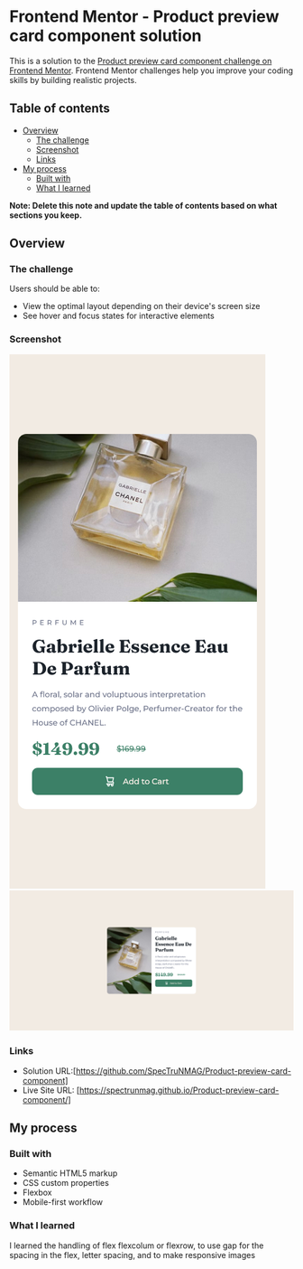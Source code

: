 # Frontend Mentor - Product preview card component solution

This is a solution to the [Product preview card component challenge on Frontend Mentor](https://www.frontendmentor.io/challenges/product-preview-card-component-GO7UmttRfa). Frontend Mentor challenges help you improve your coding skills by building realistic projects. 

## Table of contents

- [Overview](#overview)
  - [The challenge](#the-challenge)
  - [Screenshot](#screenshot)
  - [Links](#links)
- [My process](#my-process)
  - [Built with](#built-with)
  - [What I learned](#what-i-learned)


**Note: Delete this note and update the table of contents based on what sections you keep.**

## Overview

### The challenge

Users should be able to:

- View the optimal layout depending on their device's screen size
- See hover and focus states for interactive elements

### Screenshot

![](./images/mobile.png)
![](./images/desktop.png)



### Links

- Solution URL:[https://github.com/SpecTruNMAG/Product-preview-card-component]
- Live Site URL: [https://spectrunmag.github.io/Product-preview-card-component/]

## My process

### Built with

- Semantic HTML5 markup
- CSS custom properties
- Flexbox
- Mobile-first workflow

### What I learned

I learned the handling of flex flexcolum or flexrow, to use gap for the spacing in the flex, letter spacing, and to make responsive images

